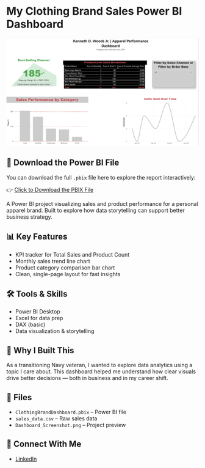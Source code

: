 # My Clothing Brand Sales Power BI Dashboard

![Dashboard Preview](Dashboard_Screenshot.png)

## 📁 Download the Power BI File

You can download the full `.pbix` file here to explore the report interactively:

👉 [Click to Download the PBIX File](ClothingBrandDashboard.pbix)

A Power BI project visualizing sales and product performance for a personal apparel brand. Built to explore how data storytelling can support better business strategy.

## 📊 Key Features
- KPI tracker for Total Sales and Product Count
- Monthly sales trend line chart
- Product category comparison bar chart
- Clean, single-page layout for fast insights

## 🛠 Tools & Skills
- Power BI Desktop
- Excel for data prep
- DAX (basic)
- Data visualization & storytelling

## 🧠 Why I Built This
As a transitioning Navy veteran, I wanted to explore data analytics using a topic I care about. This dashboard helped me understand how clear visuals drive better decisions — both in business and in my career shift.

## 📁 Files
- `ClothingBrandDashboard.pbix` – Power BI file
- `sales_data.csv` – Raw sales data
- `Dashboard_Screenshot.png` – Project preview

## 🔗 Connect With Me
- [LinkedIn](https://linkedin.com/in/kennethwoodsjr98)
